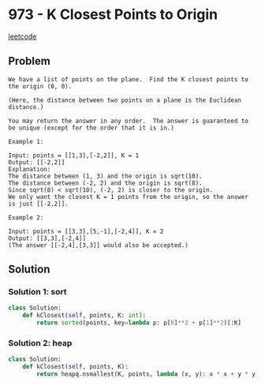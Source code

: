 # 973 - K Closest Points to Origin

[leetcode](https://leetcode.com/problems/k-closest-points-to-origin/)

## Problem

    We have a list of points on the plane.  Find the K closest points to the origin (0, 0).
    
    (Here, the distance between two points on a plane is the Euclidean distance.)
    
    You may return the answer in any order.  The answer is guaranteed to be unique (except for the order that it is in.)
    
    Example 1:
    
    Input: points = [[1,3],[-2,2]], K = 1
    Output: [[-2,2]]
    Explanation: 
    The distance between (1, 3) and the origin is sqrt(10).
    The distance between (-2, 2) and the origin is sqrt(8).
    Since sqrt(8) < sqrt(10), (-2, 2) is closer to the origin.
    We only want the closest K = 1 points from the origin, so the answer is just [[-2,2]].
    
    Example 2:
    
    Input: points = [[3,3],[5,-1],[-2,4]], K = 2
    Output: [[3,3],[-2,4]]
    (The answer [[-2,4],[3,3]] would also be accepted.)

## Solution

### Solution 1: sort

```python
class Solution:
    def kClosest(self, points, K: int):
        return sorted(points, key=lambda p: p[0]**2 + p[1]**2)[:K]
```

### Solution 2: heap

```python
class Solution:
    def kClosest(self, points, K):
        return heapq.nsmallest(K, points, lambda (x, y): x * x + y * y)
```
